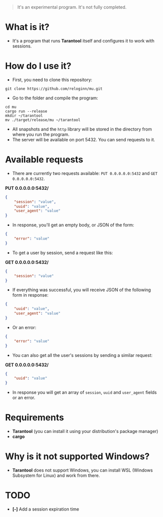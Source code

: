 > It's an experimental program. It's not fully completed.

# What is it? #
- It's a program that runs **Tarantool** itself and configures it to work with sessions.

# How do I use it?
- First, you need to clone this repository:
```shell
git clone https://github.com/reloginn/mu.git
```
- Go to the folder and compile the program:
```shell
cd mu
cargo run --release
mkdir ~/tarantool
mv ./target/release/mu ~/tarantool
```
- All snapshots and the `http` library will be stored in the directory from where you run the program.
- The server will be available on port 5432. You can send requests to it.

# Available requests
- There are currently two requests available: `PUT 0.0.0.0.0:5432` and `GET 0.0.0.0.0:5432`.

**PUT 0.0.0.0.0:5432/**
```json
{
    "session": "value",
    "uuid": "value",
    "user_agent": "value"
}
```
- In response, you'll get an empty body, or JSON of the form:
```json
{
    "error": "value"
}
```

- To get a user by session, send a request like this:

**GET 0.0.0.0.0:5432/**
```json
{
    "session": "value"
}
```
- If everything was successful, you will receive JSON of the following form in response:
```json
{
    "uuid": "value",
    "user_agent": "value"
}
```
- Or an error:
```json
{
    "error": "value"
}
```

- You can also get all the user's sessions by sending a similar request:

**GET 0.0.0.0.0:5432/**
```json
{
    "uuid": "value"
}
```
- In response you will get an array of `session`, `uuid` and `user_agent` fields or an error.

# Requirements
- **Tarantool** (you can install it using your distribution's package manager)
- **cargo**

# Why is it not supported Windows?
- **Tarantool** does not support Windows, you can install WSL (Windows Subsystem for Linux) and work from there.

# TODO
- **[-]** Add a session expiration time 